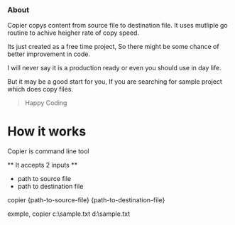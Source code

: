 ### About

Copier copys content from source file to destination file.  It uses mutliple go routine to achive heigher rate of copy speed.

Its just created as a free time project, So there might be some chance of better improvement in code. 

I will never say it is a production ready or even you should use in day life. 

But it may be a good start for you, If you are searching for sample project which does copy files.

> Happy Coding

#  How it works

Copier is command line tool

** It accepts 2 inputs **
- path to source file 
- path to destination file

copier  {path-to-source-file}  {path-to-destination-file}

exmple,
copier  c:\sample.txt   d:\sample.txt

